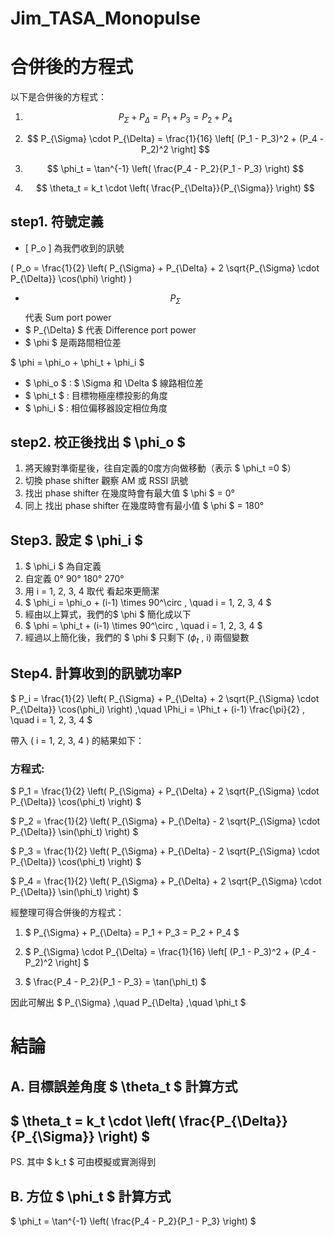 # Jim_TASA_Monopulse

# 合併後的方程式

以下是合併後的方程式：

1. $$ P_{\Sigma} + P_{\Delta} = P_1 + P_3 = P_2 + P_4 $$

2. $$ P_{\Sigma} \cdot P_{\Delta} = \frac{1}{16} \left[ (P_1 - P_3)^2 + (P_4 - P_2)^2 \right] $$

3. $$ \phi_t = \tan^{-1} \left( \frac{P_4 - P_2}{P_1 - P_3} \right) $$

4. $$ \theta_t = k_t \cdot \left( \frac{P_{\Delta}}{P_{\Sigma}} \right) $$


## step1. 符號定義
- \[ P_o \] 為我們收到的訊號

\( P_o = \frac{1}{2} \left( P_{\Sigma} + P_{\Delta} + 2 \sqrt{P_{\Sigma} \cdot P_{\Delta}} \cos(\phi) \right) \)

- $$ P_{\Sigma} $$ 代表 Sum port power
- $ P_{\Delta} $ 代表 Difference port power
- $ \phi $ 是兩路間相位差

$ \phi = \phi_o + \phi_t + \phi_i $

- $ \phi_o $ : $ \Sigma 和 \Delta $ 線路相位差
- $ \phi_t $ : 目標物極座標投影的角度
- $ \phi_i $ :  相位偏移器設定相位角度

## step2. 校正後找出 $ \phi_o $
1. 將天線對準衛星後，往自定義的0度方向做移動（表示 $ \phi_t =0 $）
2. 切換 phase shifter 觀察 AM 或 RSSI 訊號
3. 找出 phase shifter 在幾度時會有最大值 $ \phi $ = 0&deg;
4. 同上 找出 phase shifter 在幾度時會有最小值 $ \phi $ = 180&deg;

## Step3. 設定 $ \phi_i $
1. $ \phi_i $ 為自定義
2. 自定義 0&deg; 90&deg; 180&deg; 270&deg;
3. 用 i = 1, 2, 3, 4 取代 看起來更簡潔
4. $ \phi_i = \phi_o + (i-1) \times 90^\circ , \quad i = 1, 2, 3, 4 $
5. 經由以上算式，我們的$ \phi $ 簡化成以下
6. $ \phi = \phi_t + (i-1) \times 90^\circ , \quad i = 1, 2, 3, 4 $
7. 經過以上簡化後，我們的 $ \phi $ 只剩下 ($\phi_t$ , i) 兩個變數

## Step4. 計算收到的訊號功率P

$ P_i = \frac{1}{2} \left( P_{\Sigma} + P_{\Delta} + 2 \sqrt{P_{\Sigma} \cdot P_{\Delta}} \cos(\phi_i) \right) ,\quad  \Phi_i = \Phi_t + (i-1) \frac{\pi}{2} , \quad i = 1, 2, 3, 4 $

帶入 \( i = 1, 2, 3, 4 \) 的結果如下：

### 方程式:
$ 
P_1 = \frac{1}{2} \left( P_{\Sigma} + P_{\Delta} + 2 \sqrt{P_{\Sigma} \cdot P_{\Delta}} \cos(\phi_t) \right)
$

$ 
P_2 = \frac{1}{2} \left( P_{\Sigma} + P_{\Delta} - 2 \sqrt{P_{\Sigma} \cdot P_{\Delta}} \sin(\phi_t) \right)
$

$ 
P_3 = \frac{1}{2} \left( P_{\Sigma} + P_{\Delta} - 2 \sqrt{P_{\Sigma} \cdot P_{\Delta}} \cos(\phi_t) \right)
$

$ 
P_4 = \frac{1}{2} \left( P_{\Sigma} + P_{\Delta} + 2 \sqrt{P_{\Sigma} \cdot P_{\Delta}} \sin(\phi_t) \right)
$

經整理可得合併後的方程式：

1. $ P_{\Sigma} + P_{\Delta} = P_1 + P_3 = P_2 + P_4 $

2. $ P_{\Sigma} \cdot P_{\Delta} = \frac{1}{16} \left[ (P_1 - P_3)^2 + (P_4 - P_2)^2 \right] $

3. $ \frac{P_4 - P_2}{P_1 - P_3} = \tan(\phi_t) $

因此可解出 $ P_{\Sigma} ,\quad P_{\Delta} ,\quad \phi_t $

# 結論

## A. 目標誤差角度 $ \theta_t $ 計算方式

## $ \theta_t = k_t \cdot \left( \frac{P_{\Delta}}{P_{\Sigma}} \right) $
PS. 其中 $ k_t $ 可由模擬或實測得到

## B. 方位 $ \phi_t $ 計算方式

$ \phi_t = \tan^{-1} \left( \frac{P_4 - P_2}{P_1 - P_3} \right) $

